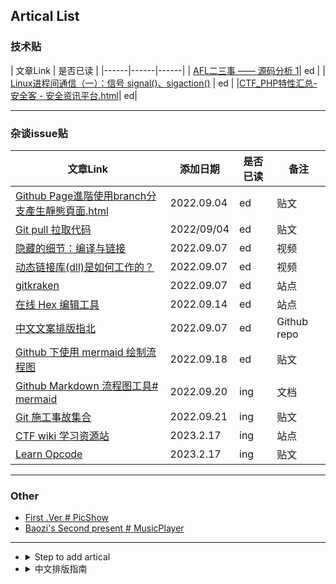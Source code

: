 

## Artical List
### 技术贴

| 文章Link |  是否已读 |
|------|------|------|
| [AFL二三事 —— 源码分析 1](https://cvjark.github.io/My-Save-Pages/技术贴/AFL%E4%BA%8C%E4%B8%89%E4%BA%8B%20--%20%E6%BA%90%E7%A0%81%E5%88%86%E6%9E%90%201.html)| ed |
| [Linux进程间通信（一）：信号 signal()、sigaction()](https://cvjark.github.io/My-Save-Pages/%E6%8A%80%E6%9C%AF%E8%B4%B4/Linux%E8%BF%9B%E7%A8%8B%E9%97%B4%E9%80%9A%E4%BF%A1%EF%BC%88%E4%B8%80%EF%BC%89%EF%BC%9A%E4%BF%A1%E5%8F%B7%20signal()%E3%80%81sigaction().html) | ed |
|[CTF_PHP特性汇总-安全客 - 安全资讯平台.html](https://cvjark.github.io/My-Save-Pages/%E6%8A%80%E6%9C%AF%E8%B4%B4/CTF_PHP%E7%89%B9%E6%80%A7%E6%B1%87%E6%80%BB-%E5%AE%89%E5%85%A8%E5%AE%A2%20-%20%E5%AE%89%E5%85%A8%E8%B5%84%E8%AE%AF%E5%B9%B3%E5%8F%B0.html)| ed|




<hr>

### 杂谈issue贴

| 文章Link | 添加日期 | 是否已读 | 备注 |
|------|------|------|------|
| [Github Page進階使用branch分支產生靜態頁面.html](https://cvjark.github.io/My-Save-Pages/杂谈issue贴/github%20page%E9%80%B2%E9%9A%8E%E4%BD%BF%E7%94%A8branch%E5%88%86%E6%94%AF%E7%94%A2%E7%94%9F%E9%9D%9C%E6%85%8B%E9%A0%81%E9%9D%A2.html) | 2022.09.04 | ed | 贴文 |
| [Git pull 拉取代码](https://cvjark.github.io/My-Save-Pages/%E6%9D%82%E8%B0%88issue%E8%B4%B4/git%20%E6%8B%89%E5%8F%96%E8%BF%9C%E7%A8%8B%E4%BB%A3%E7%A0%81.html) | 2022/09/04 | ed | 贴文 |
| [隐藏的细节：编译与链接](https://www.bilibili.com/video/BV1TN4y1375q/?spm_id_from=333.788.recommend_more_video.-1&vd_source=8ce655e3c07da54cb9d1990c148f394f) | 2022.09.07 | ed | 视频 |
| [动态链接库(dll)是如何工作的？](https://www.bilibili.com/video/BV1vB4y1V7gR?spm_id_from=333.851.b_7265636f6d6d656e64.8&vd_source=8ce655e3c07da54cb9d1990c148f394f) | 2022.09.07 | ed | 视频 |
| [gitkraken](https://www.gitkraken.com/) | 2022.09.07 | ed | 站点 |
| [在线 Hex 编辑工具](https://hexed.it/) | 2022.09.14 | ed | 站点 |   
| [中文文案排版指北](https://github.com/sparanoid/chinese-copywriting-guidelines/blob/master/README.zh-Hans.md) | 2022.09.07 |  ed |  Github repo |
|[Github 下使用 mermaid 绘制流程图](https://cloud.tencent.com/developer/article/1977307) | 2022.09.18 | ed | 贴文 |
| [Github Markdown 流程图工具# mermaid ](https://mermaid-js.github.io/mermaid/#/) | 2022.09.20 | ing | 文档 |
| [Git 施工事故集合](https://github.com/Cvjark/My-Save-Pages/blob/main/%E6%9D%82%E8%B0%88issue%E8%B4%B4/Github%E4%BA%8B%E6%95%85%E8%B4%B4.md) | 2022.09.21 | ing | 贴文 |
| [CTF wiki 学习资源站](https://ctf-wiki.org/) | 2023.2.17 | ing | 站点 | 
| [Learn Opcode](https://cvjark.github.io/My-Save-Pages/%E6%8A%80%E6%9C%AF%E8%B4%B4/learningopcode/index.htm) | 2023.2.17 | ing | 贴文 |




<hr>

### Other
- [First .Ver # PicShow](https://cvjark.github.io/My-Save-Pages/Other/First%20.Ver/testChangeImg.html)
- [Baozi's Second present # MusicPlayer](https://cvjark.github.io/My-Save-Pages/Other/Second_musicPlayer.Ver/musicPlayer.html)


<hr>

- <details>
  <summary>Step to add artical </summary>

  ```shell
  git clone [this repo]

  git status //检查当前

  //拖拽网页中down下来的资源

  git pull

  git add .   //指定新增文件添加到repo中的位置

  git commit -m "Update reason"

  git push  //更新

  //资源管理指令
  git rm [delete file]

  git rm -r [delete dir]

  ```

  </details>

- <details>
  <summary>中文排版指南</summary>
  
  
  笔者偶然在网络中发现的一篇贴文（可能不是 Original Source）：[如果中文圈每个人都能重视中文排版的格式，我们的网页浏览体验一定会变得更好](https://www.v2ex.com/t/793989)

  觉得很有意思，然后从页面追到了如下一个 GitHub 项目，其中记载了中文一些中文文案排版指南， [Link 点我](https://github.com/sparanoid/chinese-copywriting-guidelines/blob/master/README.zh-Hans.md)， 这里与诸君共勉，为营造更好的中文知识交流分享圈而努力。这里就简要的列一下平时用比较多的点
  - About 空格
    1. 中英文之间需要增加空格
    2. 中文与数字之间需要增加空格
    3. 数字与单位之间需要增加空格 ps：例外：度数／百分比与数字之间不需要增加空格

  - About 标点符号
    1. 全角标点与其他字符之间不加空格
    2. 不重复使用标点符号

  - About 全角和半角
    1. 使用全角中文标点
    2. 数字使用半角
  </details>

